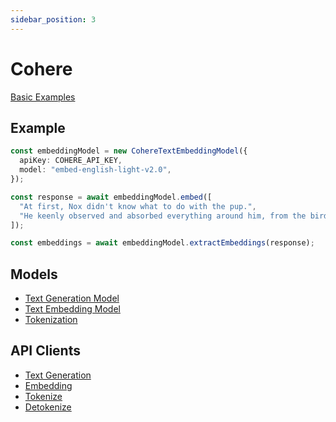 ```yaml
---
sidebar_position: 3
---
```


# Cohere

[Basic Examples](https://github.com/lgrammel/ai-utils.js/tree/main/examples/basic/src/model/cohere)

## Example

```ts
const embeddingModel = new CohereTextEmbeddingModel({
  apiKey: COHERE_API_KEY,
  model: "embed-english-light-v2.0",
});

const response = await embeddingModel.embed([
  "At first, Nox didn't know what to do with the pup.",
  "He keenly observed and absorbed everything around him, from the birds in the sky to the trees in the forest.",
]);

const embeddings = await embeddingModel.extractEmbeddings(response);
```

## Models

- [Text Generation Model](/api/classes/CohereTextGenerationModel)
- [Text Embedding Model](/api/classes/CohereTextEmbeddingModel)
- [Tokenization](/api/classes/CohereTokenizer)

## API Clients

- [Text Generation](/api/modules/#generatecoheretextcompletion)
- [Embedding](/api/modules/#generatecohereembedding)
- [Tokenize](/api/modules/#tokenizecohere)
- [Detokenize](/api/modules/#detokenizecohere)
